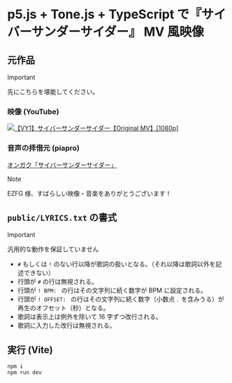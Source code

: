 # p5.js + Tone.js + TypeScript で『サイバーサンダーサイダー』 MV 風映像

## 元作品

> [!IMPORTANT]
> 先にこちらを堪能してください。

### 映像 (YouTube)

[![【VY1】サイバーサンダーサイダー【Original MV】[1080p]](http://img.youtube.com/vi/-4S8C2TyK8U/0.jpg)](https://www.youtube.com/watch?v=-4S8C2TyK8U "【VY1】サイバーサンダーサイダー【Original MV】[1080p]")

### 音声の拝借元 (piapro)

[オンガク「サイバーサンダーサイダー」](https://piapro.jp/t/_Anb)

> [!NOTE]
> EZFG 様、すばらしい映像・音楽をありがとうございます！

## `public/LYRICS.txt` の書式

> [!IMPORTANT]
> 汎用的な動作を保証していません

-   `#` もしくは `!` のない行以降が歌詞の扱いとなる。（それ以降は歌詞以外を記述できない）
-   行頭が `#` の行は無視される。
-   行頭が `! BPM: ` の行はその文字列に続く数字が BPM に設定される。
-   行頭が `! OFFSET: ` の行はその文字列に続く数字（小数点 `.` を含みうる）が再生のオフセット（秒）となる。
-   歌詞は表示上は例外を除いて 16 字ずつ改行される。
-   歌詞に入力した改行は無視される。

## 実行 (Vite)

```
npm i
npm run dev
```
